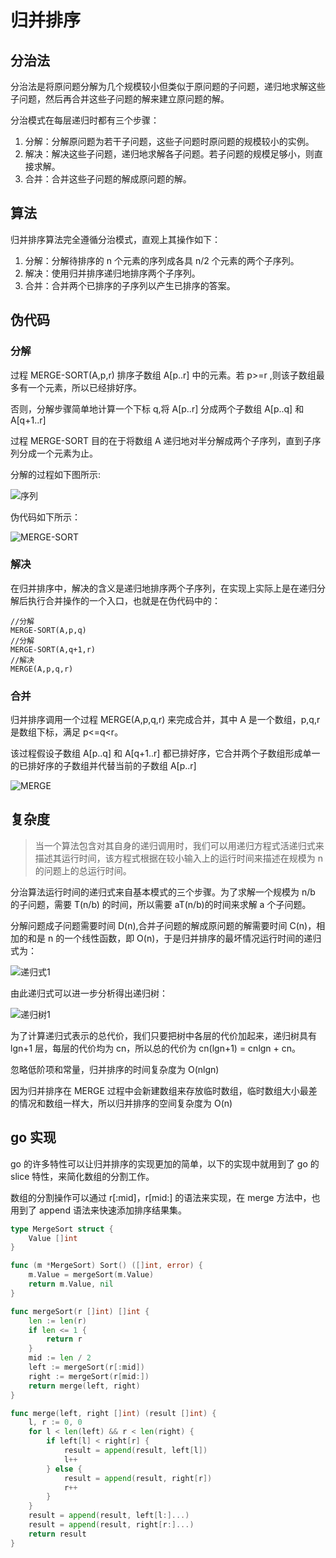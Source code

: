 # 归并排序

## 分治法

分治法是将原问题分解为几个规模较小但类似于原问题的子问题，递归地求解这些子问题，然后再合并这些子问题的解来建立原问题的解。

分治模式在每层递归时都有三个步骤：

1. 分解：分解原问题为若干子问题，这些子问题时原问题的规模较小的实例。
2. 解决：解决这些子问题，递归地求解各子问题。若子问题的规模足够小，则直接求解。
3. 合并：合并这些子问题的解成原问题的解。

## 算法

归并排序算法完全遵循分治模式，直观上其操作如下：

1. 分解：分解待排序的 n 个元素的序列成各具 n/2 个元素的两个子序列。
2. 解决：使用归并排序递归地排序两个子序列。
3. 合并：合并两个已排序的子序列以产生已排序的答案。

## 伪代码

### 分解

过程 MERGE-SORT(A,p,r) 排序子数组 A[p..r] 中的元素。若 p>=r ,则该子数组最多有一个元素，所以已经排好序。

否则，分解步骤简单地计算一个下标 q,将 A[p..r] 分成两个子数组 A[p..q] 和 A[q+1..r]

过程 MERGE-SORT 目的在于将数组 A 递归地对半分解成两个子序列，直到子序列分成一个元素为止。

分解的过程如下图所示:

![序列](https://cnymw.github.io/GolangStudy/docs/img/算法-归并排序/算法-归并排序-序列1.png)

伪代码如下所示：

![MERGE-SORT](https://cnymw.github.io/GolangStudy/docs/img/算法-归并排序/算法-归并排序-MERGE-SORT.png)

### 解决

在归并排序中，解决的含义是递归地排序两个子序列，在实现上实际上是在递归分解后执行合并操作的一个入口，也就是在伪代码中的：

```text
//分解
MERGE-SORT(A,p,q)
//分解
MERGE-SORT(A,q+1,r)
//解决
MERGE(A,p,q,r)
```

### 合并

归并排序调用一个过程 MERGE(A,p,q,r) 来完成合并，其中 A 是一个数组，p,q,r 是数组下标，满足 p<=q<r。

该过程假设子数组 A[p..q] 和 A[q+1..r] 都已排好序，它合并两个子数组形成单一的已排好序的子数组并代替当前的子数组 A[p..r]

![MERGE](https://cnymw.github.io/GolangStudy/docs/img/算法-归并排序/算法-归并排序-MERGE.png)


## 复杂度

> 当一个算法包含对其自身的递归调用时，我们可以用递归方程式活递归式来描述其运行时间，该方程式根据在较小输入上的运行时间来描述在规模为 n 的问题上的总运行时间。

分治算法运行时间的递归式来自基本模式的三个步骤。为了求解一个规模为 n/b 的子问题，需要 T(n/b) 的时间，所以需要 aT(n/b)的时间来求解 a 个子问题。

分解问题成子问题需要时间 D(n),合并子问题的解成原问题的解需要时间 C(n)，相加的和是 n 的一个线性函数，即 O(n)，于是归并排序的最坏情况运行时间的递归式为：

![递归式1](https://cnymw.github.io/GolangStudy/docs/img/算法-归并排序/算法-归并排序-递归式1.png)

由此递归式可以进一步分析得出递归树：

![递归树1](https://cnymw.github.io/GolangStudy/docs/img/算法-归并排序/算法-归并排序-递归树1.png)

为了计算递归式表示的总代价，我们只要把树中各层的代价加起来，递归树具有 lgn+1 层，每层的代价均为 cn，所以总的代价为 cn(lgn+1) = cnlgn + cn。

忽略低阶项和常量，归并排序的时间复杂度为 O(nlgn)

因为归并排序在 MERGE 过程中会新建数组来存放临时数组，临时数组大小最差的情况和数组一样大，所以归并排序的空间复杂度为 O(n)

## go 实现

go 的许多特性可以让归并排序的实现更加的简单，以下的实现中就用到了 go 的 slice 特性，来简化数组的分割工作。

数组的分割操作可以通过 r[:mid]，r[mid:] 的语法来实现，在 merge 方法中，也用到了 append 语法来快速添加排序结果集。 

```go
type MergeSort struct {
	Value []int
}

func (m *MergeSort) Sort() ([]int, error) {
	m.Value = mergeSort(m.Value)
	return m.Value, nil
}

func mergeSort(r []int) []int {
	len := len(r)
	if len <= 1 {
		return r
	}
	mid := len / 2
	left := mergeSort(r[:mid])
	right := mergeSort(r[mid:])
	return merge(left, right)
}

func merge(left, right []int) (result []int) {
	l, r := 0, 0
	for l < len(left) && r < len(right) {
		if left[l] < right[r] {
			result = append(result, left[l])
			l++
		} else {
			result = append(result, right[r])
			r++
		}
	}
	result = append(result, left[l:]...)
	result = append(result, right[r:]...)
	return result
}

```